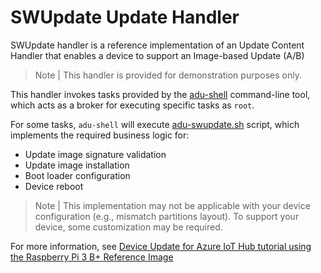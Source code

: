 # SWUpdate Update Handler

SWUpdate handler is a reference implementation of an Update Content Handler that enables a device to support an Image-based Update (A/B)

> Note | This handler is provided for demonstration purposes only.

This handler invokes tasks provided by the [adu-shell](../../adu-shell) command-line tool, which acts as a broker for executing specific tasks as `root`.  

For some tasks, `adu-shell` will execute [adu-swupdate.sh](../../adu-shell/scripts) script, which implements the required business logic for:

- Update image signature validation
- Update image installation
- Boot loader configuration
- Device reboot  

> Note | This implementation may not be applicable with your device configuration (e.g., mismatch partitions layout). To support your device, some customization may be required.

For more information, see [Device Update for Azure IoT Hub tutorial using the Raspberry Pi 3 B+ Reference Image](https://docs.microsoft.com/en-us/azure/iot-hub-device-update/device-update-raspberry-pi)
